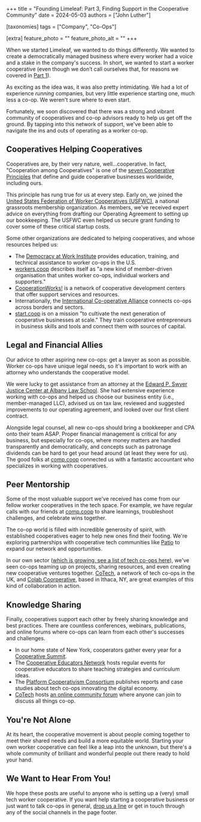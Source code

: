 +++
title = "Founding Limeleaf: Part 3, Finding Support in the Cooperative Community"
date = 2024-05-03
authors = ["John Luther"]

[taxonomies]
tags = ["Company", "Co-Ops"]

[extra]
feature_photo = ""
feature_photo_alt = ""
+++

When we started Limeleaf, we wanted to do things differently. We wanted to create a democratically managed business where every worker had a voice and a stake in the company's success. In short, we wanted to start a worker cooperative (even though we don’t call ourselves that, for reasons we covered in [Part 1](/blog/our-journey-to-establishing-a-cooperative-company/ "Our Journey to Establishing a Cooperative Company - Part 1")).

<!-- more -->

As exciting as the idea was, it was also pretty intimidating. We had a lot of experience *running* companies, but very little experience starting one, much less a co-op. We weren't sure where to even start.

Fortunately, we soon discovered that there was a strong and vibrant community of cooperatives and co-op advisors ready to help us get off the ground. By tapping into this network of support, we've been able to navigate the ins and outs of operating as a worker co-op.

## Cooperatives Helping Cooperatives

Cooperatives are, by their very nature, well...cooperative. In fact, "Cooperation among Cooperatives" is one of the [seven Cooperative Principles](https://ica.coop/en/cooperatives/cooperative-identity/) that define and guide cooperative businesses worldwide, including ours.

This principle has rung true for us at every step. Early on, we joined the [United States Federation of Worker Cooperatives (USFWC)](https://www.usworker.coop "USFWC website"), a national grassroots membership organization. As members, we've received expert advice on everything from drafting our Operating Agreement to setting up our bookkeeping. The USFWC even helped us secure grant funding to cover some of these critical startup costs.

Some other organizations are dedicated to helping cooperatives, and whose resources helped us:

- The [Democracy at Work Institute](https://institute.coop "Democracy at Work Institute website") provides education, training, and technical assistance to worker co-ops in the U.S.
- [workers.coop](https://workers.coop "workers.coop website") describes itself as "a new kind of member-driven organisation that unites worker co-ops, individual workers and supporters."
- [CooperationWorks!](https://cooperationworks.coop "CooperationWorks! website") is a network of cooperative development centers that offer support services and resources.
- Internationally, the [International Co-operative Alliance](https://www.ica.coop/ "International Co-operative Alliance website") connects co-ops across borders and sectors.
- [start.coop](https://start.coop "start.coop website") is on a mission "to cultivate the next generation of cooperative businesses at scale." They train cooperative entrepreneurs in business skills and tools and connect them with sources of capital.

## Legal and Financial Allies

Our advice to other aspiring new co-ops: get a lawyer as soon as possible. Worker co-ops have unique legal needs, so it's important to work with an attorney who understands the cooperative model.

We were lucky to get assistance from an attorney at the [Edward P. Swyer Justice Center at Albany Law School](https://www.albanylaw.edu/justicecenter "Swyer Justice Center website"). She had extensive experience working with co-ops and helped us choose our business entity (i.e., member-managed LLC), advised us on tax law, reviewed and suggested improvements to our operating agreement, and looked over our first client contract.

Alongside legal counsel, all new co-ops should bring a bookkeeper and CPA onto their team ASAP. Proper financial management is critical for any business, but especially for co-ops, where money matters are handled transparently and democratically, and concepts such as patronage dividends can be hard to get your head around (at least they were for us). The good folks at [comp.coop](http://comp.coop "comp.coop website") connected us with a fantastic accountant who specializes in working with cooperatives.

## Peer Mentorship

Some of the most valuable support we've received has come from our fellow worker cooperatives in the tech space. For example, we have regular calls with our friends at [comp.coop](http://comp.coop "comp.coop website") to share learnings, troubleshoot challenges, and celebrate wins together.

The co-op world is filled with incredible generosity of spirit, with established cooperatives eager to help new ones find their footing. We're exploring partnerships with cooperative tech communities like [Patio]([https://patio.coop](https://patio.coop/) "Patio website") to expand our network and opportunities.

In our own sector ([which is growing, see a list of tech co-ops here](https://tech-coops.xyz "Tech coops list")), we've seen co-ops teaming up on projects, sharing resources, and even creating new cooperative ventures together. [CoTech](https://www.coops.tech/ "coops.tech"), a network of tech co-ops in the UK, and [Colab Coorperative](https://colab.coop "Colab Cooperative website"), based in Ithaca, NY, are great examples of this kind of collaboration in action. 

## Knowledge Sharing

Finally, cooperatives support each other by freely sharing knowledge and best practices. There are countless conferences, webinars, publications, and online forums where co-ops can learn from each other's successes and challenges.

- In our home state of New York, cooperators gather every year for a [Cooperative Summit]("https://newyorkcooperative.org "New York tech Cooperative website").
- The [Cooperative Educators Network](https://www.icagroup.org/knowledge-base/cooperative-educators-network/ "Cooperative Educators Network website") hosts regular events for cooperative educators to share teaching strategies and curriculum ideas.
- The [Platform Cooperativism Consortium](https://platform.coop "Platform Cooperativism Consortium website") publishes reports and case studies about tech co-ops innovating the digital economy.
- [CoTech](https://www.coops.tech "coops.tech") hosts [an online community forum](https://community.coops.tech "coops.tech community website") where anyone can join to discuss all things co-op.

## You're Not Alone

At its heart, the cooperative movement is about people coming together to meet their shared needs and build a more equitable world. Starting your own worker cooperative can feel like a leap into the unknown, but there's a whole community of brilliant and wonderful people out there ready to hold your hand. 

## We Want to Hear From You!

We hope these posts are useful to anyone who is setting up a (very) small tech worker cooperative. If you want help starting a cooperative business or just want to talk co-ops in general, [drop us a line](/contact/ "Contact Limeleaf") or get in touch through any of the social channels in the page footer.
